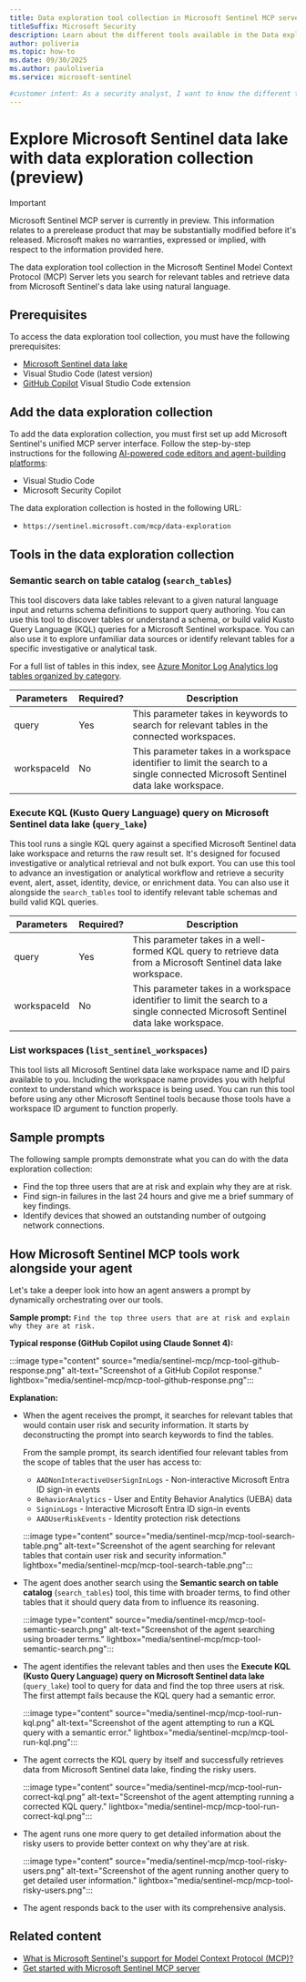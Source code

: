 ```yaml
---
title: Data exploration tool collection in Microsoft Sentinel MCP server
titleSuffix: Microsoft Security  
description: Learn about the different tools available in the Data exploration collection in Microsoft Sentinel 
author: poliveria
ms.topic: how-to
ms.date: 09/30/2025
ms.author: pauloliveria
ms.service: microsoft-sentinel

#customer intent: As a security analyst, I want to know the different tools available to explore security data in Microsoft Sentinel data lake
---
```


# Explore Microsoft Sentinel data lake with data exploration collection (preview)

> [!IMPORTANT]
> Microsoft Sentinel MCP server is currently in preview.
> This information relates to a prerelease product that may be substantially modified before it's released. Microsoft makes no warranties, expressed or implied, with respect to the information provided here.

The data exploration tool collection in the Microsoft Sentinel Model Context Protocol (MCP) Server lets you search for relevant tables and retrieve data from Microsoft Sentinel's data lake using natural language. 

## Prerequisites

To access the data exploration tool collection, you must have the following prerequisites:
- [Microsoft Sentinel data lake](sentinel-lake-onboarding.md)
- Visual Studio Code (latest version)
- [GitHub Copilot](https://marketplace.visualstudio.com/items?itemName=GitHub.copilot) Visual Studio Code extension

## Add the data exploration collection

To add the data exploration collection, you must first set up add Microsoft Sentinel's unified MCP server interface. Follow the step-by-step instructions for the following [AI-powered code editors and agent-building platforms](sentinel-mcp-get-started.md#add-microsoft-sentinels-collection-of-mcp-tools):
- Visual Studio Code
- Microsoft Security Copilot

The data exploration collection is hosted in the following URL:
- `https://sentinel.microsoft.com/mcp/data-exploration`

## Tools in the data exploration collection

### Semantic search on table catalog (`search_tables`)
This tool discovers data lake tables relevant to a given natural language input and returns schema definitions to support query authoring. You can use this tool to discover tables or understand a schema, or build valid Kusto Query Language (KQL) queries for a Microsoft Sentinel workspace. You can also use it to explore unfamiliar data sources or identify relevant tables for a specific investigative or analytical task. 

For a full list of tables in this index, see [Azure Monitor Log Analytics log tables organized by category](https://learn.microsoft.com/azure/azure-monitor/reference/tables-category).


| Parameters | Required? | Description | 
|----------|----------|----------|
| query| Yes |This parameter takes in keywords to search for relevant tables in the connected workspaces. |
| workspaceId| No |This parameter takes in a workspace identifier to limit the search to a single connected Microsoft Sentinel data lake workspace. |

### Execute KQL (Kusto Query Language) query on Microsoft Sentinel data lake (`query_lake`)
This tool runs a single KQL query against a specified Microsoft Sentinel data lake workspace and returns the raw result set. It's designed for focused investigative or analytical retrieval and not bulk export. You can use this tool to advance an investigation or analytical workflow and retrieve a security event, alert, asset, identity, device, or enrichment data. You can also use it alongside the `search_tables` tool to identify relevant table schemas and build valid KQL queries.

| Parameters | Required? | Description | 
|----------|----------|----------|
| query| Yes |This parameter takes in a well-formed KQL query to retrieve data from a Microsoft Sentinel data lake workspace. |
| workspaceId| No |This parameter takes in a workspace identifier to limit the search to a single connected Microsoft Sentinel data lake workspace. |

 
### List workspaces (`list_sentinel_workspaces`)
This tool lists all Microsoft Sentinel data lake workspace name and ID pairs available to you. Including the workspace name provides you with helpful context to understand which workspace is being used. You can run this tool before using any other Microsoft Sentinel tools because those tools have a workspace ID argument to function properly.

## Sample prompts

The following sample prompts demonstrate what you can do with the data exploration collection:
- Find the top three users that are at risk and explain why they are at risk.
- Find sign-in failures in the last 24 hours and give me a brief summary of key findings.
- Identify devices that showed an outstanding number of outgoing network connections.

## How Microsoft Sentinel MCP tools work alongside your agent

Let's take a deeper look into how an agent answers a prompt by dynamically orchestrating over our tools.

**Sample prompt:** `Find the top three users that are at risk and explain why they are at risk.` 

**Typical response (GitHub Copilot using Claude Sonnet 4):**

:::image type="content" source="media/sentinel-mcp/mcp-tool-github-response.png" alt-text="Screenshot of a GitHub Copilot response." lightbox="media/sentinel-mcp/mcp-tool-github-response.png"::: 

**Explanation:**
- When the agent receives the prompt, it searches for relevant tables that would contain user risk and security information. It starts by deconstructing the prompt into search keywords to find the tables.

    From the sample prompt, its search identified four relevant tables from the scope of tables that the user has access to:
     - `AADNonInteractiveUserSignInLogs` - Non-interactive Microsoft Entra ID sign-in events
     - `BehaviorAnalytics` - User and Entity Behavior Analytics (UEBA) data
     - `SigninLogs` - Interactive Microsoft Entra ID sign-in events
     - `AADUserRiskEvents` - Identity protection risk detections
 
     :::image type="content" source="media/sentinel-mcp/mcp-tool-search-table.png" alt-text="Screenshot of the agent searching for relevant tables that contain user risk and security information." lightbox="media/sentinel-mcp/mcp-tool-search-table.png"::: 

- The agent does another search using the **Semantic search on table catalog** (`search_tables`) tool, this time with broader terms, to find other tables that it should query data from to influence its reasoning.

    :::image type="content" source="media/sentinel-mcp/mcp-tool-semantic-search.png" alt-text="Screenshot of the agent searching using broader terms." lightbox="media/sentinel-mcp/mcp-tool-semantic-search.png"::: 
 
- The agent identifies the relevant tables and then uses the **Execute KQL (Kusto Query Language) query on Microsoft Sentinel data lake** (`query_lake`) tool to query for data and find the top three users at risk. The first attempt fails because the KQL query had a semantic error.

     :::image type="content" source="media/sentinel-mcp/mcp-tool-run-kql.png" alt-text="Screenshot of the agent attempting to run a KQL query with a semantic error." lightbox="media/sentinel-mcp/mcp-tool-run-kql.png":::

- The agent corrects the KQL query by itself and successfully retrieves data from Microsoft Sentinel data lake, finding the risky users.

     :::image type="content" source="media/sentinel-mcp/mcp-tool-run-correct-kql.png" alt-text="Screenshot of the agent attempting running a corrected KQL query." lightbox="media/sentinel-mcp/mcp-tool-run-correct-kql.png"::: 

- The agent runs one more query to get detailed information about the risky users to provide better context on why they'are at risk.

    :::image type="content" source="media/sentinel-mcp/mcp-tool-risky-users.png" alt-text="Screenshot of the agent running another query to get detailed user information." lightbox="media/sentinel-mcp/mcp-tool-risky-users.png"::: 

- The agent responds back to the user with its comprehensive analysis.



## Related content
- [What is Microsoft Sentinel's support for Model Context Protocol (MCP)?](sentinel-mcp-overview.md) 
- [Get started with Microsoft Sentinel MCP server](sentinel-mcp-get-started.md)